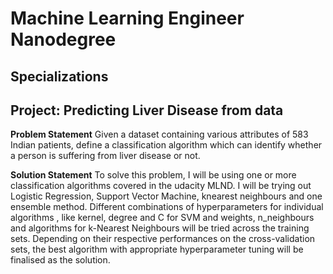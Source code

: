 # Machine Learning Engineer Nanodegree
## Specializations
## Project: Predicting Liver Disease from data


**Problem Statement**
Given a dataset containing various attributes of 583 Indian patients, define a classification algorithm which can identify whether a person is suffering from liver disease or not.

**Solution Statement**
To solve this problem, I will be using one or more classification algorithms covered in the udacity MLND. I will be trying out Logistic Regression, Support Vector Machine, knearest neighbours and one ensemble method.
Different combinations of hyperparameters for individual algorithms , like kernel, degree and C for SVM and weights, n_neighbours and algorithms for k-Nearest Neighbours will be tried across the training sets. Depending on their respective performances on the
cross-validation sets, the best algorithm with appropriate hyperparameter tuning will be finalised as the solution.
